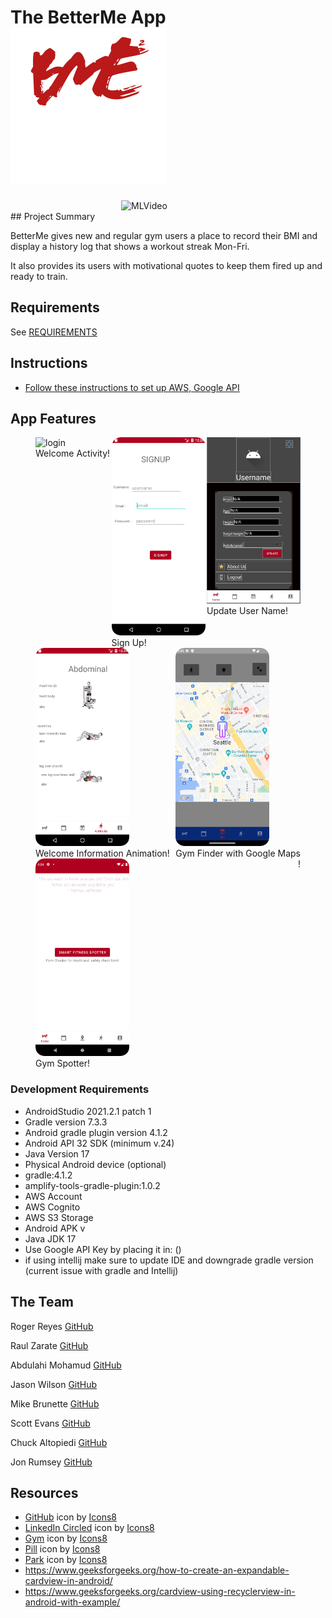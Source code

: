# The BetterMe App <img src="Public/icon1.png" alt="login" width="250">
<div style="display: flex; justify-content: center;">
  <img  src="Public/squatreps1.gif" alt="MLVideo" width="150">
</div>
## Project Summary

BetterMe gives new and regular gym users a place to record their BMI and display a history log that shows a workout streak Mon-Fri.

It also provides its users with motivational quotes to keep them fired up and ready to train.

## Requirements

See [REQUIREMENTS](./REQUIREMENTS.md)

## Instructions
- [Follow these instructions to set up AWS, Google API](app/README.md)

## App Features

<figure style="display: flex; flex-direction: row; flex-wrap:wrap; justify-content: space-between">
<div>
  <img src="Public/loginvideo.gif" alt="login" width="150">
    <figcaption>Welcome Activity!</figcaption>
</div>
<div>
  <img src="Public/signup.png" alt="Step1" width="150">
    <figcaption>Sign Up!</figcaption>
</div>
<div>
  <img src="Public/updateinfo.JPG" alt="Step2" width="150">
    <figcaption>Update User Name!</figcaption>
</div>
<div>
  <img src="Public/selectworkout.png" alt="Step3" width="150">
    <figcaption>Welcome Information Animation!</figcaption>
</div>
<div>
  <img src="Public/img.png" alt="step 4" width="150">
    <figcaption>Gym Finder with Google Maps</figcaption>
</div>
<div>
  <img src="Public/smartspotter.png" alt="MLVideo" width="150">
    <figcaption>Gym Spotter!</figcaption>
</div>
<div>
    <figcaption>!</figcaption>
</div>
</figure>


### Development Requirements

- AndroidStudio 2021.2.1 patch 1
- Gradle version 7.3.3
- Android gradle plugin version 4.1.2
- Android API 32 SDK (minimum v.24)
- Java Version 17
- Physical Android device (optional)
- gradle:4.1.2
- amplify-tools-gradle-plugin:1.0.2
- AWS Account
- AWS Cognito
- AWS S3 Storage
- Android APK v
- Java JDK 17
- Use Google API Key by placing it in: ()
- if using intellij make sure to update IDE and downgrade gradle version (current issue with gradle and Intellij)

## The Team

Roger Reyes [GitHub](https://github.com/RogerMReyes)

Raul Zarate [GitHub](https://github.com/zaratr)

Abdulahi Mohamud [GitHub](https://github.com/AbdulahiMohamud)

Jason Wilson [GitHub](https://github.com/WilsonJhub)

Mike Brunette [GitHub](https://github.com/mcbrunette33) 

Scott Evans [GitHub](https://github.com/mScottEvans)

Chuck Altopiedi [GitHub](https://github.com/ChuckAlto)

Jon Rumsey [GitHub](https://github.com/nojronatron)

## Resources
- <a target="_blank" href="https://icons8.com/icon/v551nqGeHhGn/github">GitHub</a> icon by <a target="_blank" href="https://icons8.com">Icons8</a>
- <a target="_blank" href="https://icons8.com/icon/UyatB5WgOdeP/linkedin-circled">LinkedIn Circled</a> icon by <a target="_blank" href="https://icons8.com">Icons8</a>
- <a target="_blank" href="https://icons8.com/icon/ZvjnlgX9t1tb/gym">Gym</a> icon by <a target="_blank" href="https://icons8.com">Icons8</a>
- <a target="_blank" href="https://icons8.com/icon/i8S0UHJ4f47y/pill">Pill</a> icon by <a target="_blank" href="https://icons8.com">Icons8</a>
- <a target="_blank" href="https://icons8.com/icon/j0vWxQ4slW7i/park">Park</a> icon by <a target="_blank" href="https://icons8.com">Icons8</a>
- https://www.geeksforgeeks.org/how-to-create-an-expandable-cardview-in-android/
- https://www.geeksforgeeks.org/cardview-using-recyclerview-in-android-with-example/